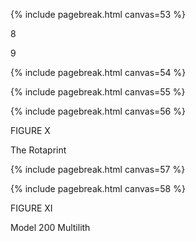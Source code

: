 {% include pagebreak.html canvas=53 %} 

8

9

 {% include pagebreak.html canvas=54 %} 

 {% include pagebreak.html canvas=55 %} 

 {% include pagebreak.html canvas=56 %} 

FIGURE X 

The Rotaprint 

 {% include pagebreak.html canvas=57 %} 

 {% include pagebreak.html canvas=58 %} 

FIGURE XI 

Model 200 Multilith 


